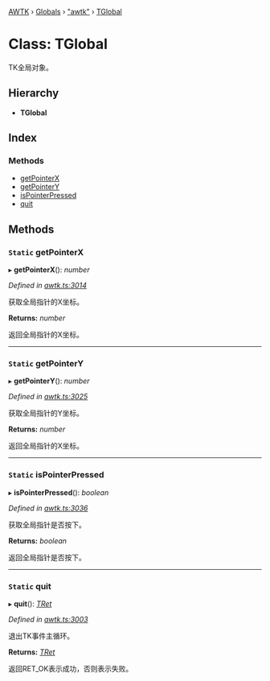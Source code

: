 [AWTK](../README.md) › [Globals](../globals.md) › ["awtk"](../modules/_awtk_.md) › [TGlobal](_awtk_.tglobal.md)

# Class: TGlobal

TK全局对象。

## Hierarchy

* **TGlobal**

## Index

### Methods

* [getPointerX](_awtk_.tglobal.md#static-getpointerx)
* [getPointerY](_awtk_.tglobal.md#static-getpointery)
* [isPointerPressed](_awtk_.tglobal.md#static-ispointerpressed)
* [quit](_awtk_.tglobal.md#static-quit)

## Methods

### `Static` getPointerX

▸ **getPointerX**(): *number*

*Defined in [awtk.ts:3014](https://github.com/zlgopen/awtk-binding/blob/b368e0d/tools/code_gen/js/output/awtk.ts#L3014)*

获取全局指针的X坐标。

**Returns:** *number*

返回全局指针的X坐标。

___

### `Static` getPointerY

▸ **getPointerY**(): *number*

*Defined in [awtk.ts:3025](https://github.com/zlgopen/awtk-binding/blob/b368e0d/tools/code_gen/js/output/awtk.ts#L3025)*

获取全局指针的Y坐标。

**Returns:** *number*

返回全局指针的X坐标。

___

### `Static` isPointerPressed

▸ **isPointerPressed**(): *boolean*

*Defined in [awtk.ts:3036](https://github.com/zlgopen/awtk-binding/blob/b368e0d/tools/code_gen/js/output/awtk.ts#L3036)*

获取全局指针是否按下。

**Returns:** *boolean*

返回全局指针是否按下。

___

### `Static` quit

▸ **quit**(): *[TRet](../enums/_awtk_.tret.md)*

*Defined in [awtk.ts:3003](https://github.com/zlgopen/awtk-binding/blob/b368e0d/tools/code_gen/js/output/awtk.ts#L3003)*

退出TK事件主循环。

**Returns:** *[TRet](../enums/_awtk_.tret.md)*

返回RET_OK表示成功，否则表示失败。
